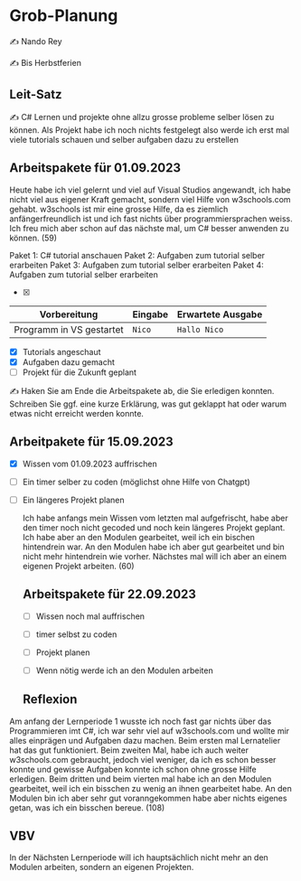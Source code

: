 # Grob-Planung

✍️ Nando Rey

✍️ Bis Herbstferien

## Leit-Satz

✍️ C# Lernen und projekte ohne allzu grosse probleme selber lösen zu können. Als Projekt habe ich noch nichts festgelegt also werde ich erst mal viele tutorials schauen und selber aufgaben dazu zu erstellen

## Arbeitspakete für 01.09.2023

Heute habe ich viel gelernt und viel auf Visual  Studios angewandt, ich habe nicht viel aus eigener Kraft gemacht, sondern viel Hilfe von w3schools.com gehabt. w3schools ist mir eine grosse Hilfe, da es ziemlich anfängerfreundlich ist und ich fast nichts über programmiersprachen weiss. Ich freu mich aber schon auf das nächste mal, um C# besser anwenden zu können. (59)
   
   Paket 1: C# tutorial anschauen
   Paket 2: Aufgaben zum tutorial selber erarbeiten
   Paket 3: Aufgaben zum tutorial selber erarbeiten
   Paket 4: Aufgaben zum tutorial selber erarbeiten
 
- [x] 

| Vorbereitung             | Eingabe | Erwartete Ausgabe |
| ------------------------ | ------- | ----------------- |
| Programm in VS gestartet | `Nico`  | `Hallo Nico`      |

- [x] Tutorials angeschaut
- [x] Aufgaben dazu gemacht
- [ ] Projekt für die Zukunft geplant

✍️  Haken Sie am Ende die Arbeitspakete ab, die Sie erledigen konnten. Schreiben Sie ggf. eine kurze Erklärung, was gut geklappt hat oder warum etwas nicht erreicht werden konnte.


## Arbeitpakete für 15.09.2023

- [x] Wissen vom 01.09.2023 auffrischen
- [ ] Ein timer selber zu coden (möglichst ohne Hilfe von Chatgpt)
- [ ] Ein längeres Projekt planen


  Ich habe anfangs mein Wissen vom letzten mal aufgefrischt, habe aber den timer noch nicht gecoded und noch kein längeres Projekt geplant. Ich habe 
  aber an den Modulen gearbeitet, weil ich ein bischen hintendrein war. An den Modulen habe ich aber gut gearbeitet und bin nicht mehr hintendrein 
  wie vorher. Nächstes mal will ich aber an einem eigenen Projekt arbeiten. (60)


  ## Arbeitspakete für 22.09.2023

  - [ ] Wissen noch mal auffrischen
  - [ ] timer selbst zu coden
  - [ ] Projekt planen
  - [ ] Wenn nötig werde ich an den Modulen arbeiten
     

  ## Reflexion

Am anfang der Lernperiode 1 wusste ich noch fast gar nichts über das Programmieren imt C#, ich war sehr viel auf w3schools.com und wollte mir alles einprägen und Aufgaben dazu machen. Beim ersten mal Lernatelier hat das gut funktioniert. Beim zweiten Mal, habe ich auch weiter w3schools.com gebraucht, jedoch viel weniger, da ich es schon besser konnte und gewisse Aufgaben konnte ich schon ohne grosse Hilfe erledigen. Beim dritten und beim vierten mal habe ich an den Modulen gearbeitet, weil ich ein bisschen zu wenig an ihnen gearbeitet habe. An den Modulen bin ich aber sehr gut voranngekommen habe aber nichts eigenes getan, was ich ein bisschen bereue. (108)
  ## VBV
In der Nächsten Lernperiode will ich hauptsächlich nicht mehr an den Modulen arbeiten, sondern an eigenen Projekten.















